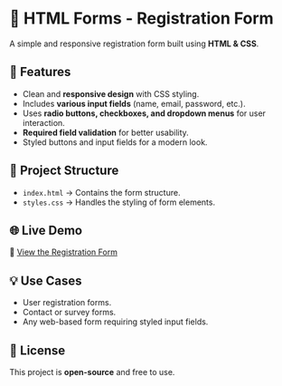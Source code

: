 # 📝 HTML Forms - Registration Form

A simple and responsive registration form built using **HTML & CSS**.

## 🚀 Features
- Clean and **responsive design** with CSS styling.
- Includes **various input fields** (name, email, password, etc.).
- Uses **radio buttons, checkboxes, and dropdown menus** for user interaction.
- **Required field validation** for better usability.
- Styled buttons and input fields for a modern look.

## 📂 Project Structure
- `index.html` → Contains the form structure.
- `styles.css` → Handles the styling of form elements.

## 🌐 Live Demo
🔗 [View the Registration Form](https://abhishekdevelops.github.io/html-forms-registration/)  


## 💡 Use Cases
- User registration forms.
- Contact or survey forms.
- Any web-based form requiring styled input fields.

## 📜 License
This project is **open-source** and free to use.
